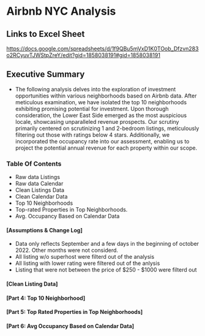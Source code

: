 # Airbnb NYC Analysis

## Links to Excel Sheet
https://docs.google.com/spreadsheets/d/1f9QBu5mVxD1K0TOob_Dfzvn283o2RCyuvTJWStpZreY/edit?gid=1858038191#gid=1858038191

## Executive Summary
- The following analysis delves into the exploration of investment opportunities within various neighborhoods based on Airbnb data. After meticulous examination, we have isolated the top 10 neighborhoods exhibiting promising potential for investment. Upon thorough consideration, the Lower East Side emerged as the most auspicious locale, showcasing unparalleled revenue prospects. Our scrutiny primarily centered on scrutinizing 1 and 2-bedroom listings, meticulously filtering out those with ratings below 4 stars. Additionally, we incorporated the occupancy rate into our assessment, enabling us to project the potential annual revenue for each property within our scope.

### Table Of Contents
- Raw data Listings
- Raw data Calendar
- Clean Listings Data
- Clean Calendar Data
- Top 10 Neighborhoods
- Top-rated Properties in Top Neighborhoods.
- Avg. Occupancy Based on Calendar Data

#### [Assumptions & Change Log]
- Data only reflects September and a few days in the beginning of october 2022. Other months were not considerd.
- All listing w/o superhost were filterd out of the analysis
- All listing with lower rating were filtered out of the anlysis
- Listing that were not between the price of $250 - $1000 were filterd out
#### [Clean Listing Data]
#### [Part 4: Top 10 Neighborhood]
#### [Part 5: Top Rated Properties in Top Neighborhoods]
#### [Part 6: Avg Occupancy Based on Calendar Data]
